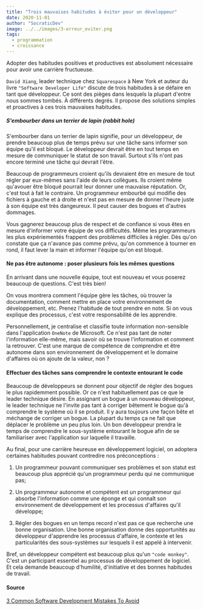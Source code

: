 ```yaml
---
title: "Trois mauvaises habitudes à éviter pour un développeur"
date: 2020-11-01
author: "SocraticDev"
image: ../../images/3-erreur_eviter.png
tags:
  - programmation
  - croissance
---
```


Adopter des habitudes positives et productives est absolument nécessaire pour avoir une carrière fructueuse. 

``David Xiang``, leader technique chez ``Squarespace`` à New York et auteur du livre ``"Software Developer Life"`` discute de trois habitudes à se défaire en tant que développeur. Ce sont des pièges dans lesquels la plupart d'entre nous sommes tombés. À différents degrés. Il propose des solutions simples et proactives à ces trois mauvaises habitudes.

##### S'embourber dans un terrier de lapin (_rabbit hole_)

S'embourber dans un terrier de lapin signifie, pour un développeur, de prendre beaucoup plus de temps prévu sur une tâche sans informer son équipe qu'il est bloqué. Le développeur devrait être en tout temps en mesure de communiquer le statut de son travail. Surtout s'ils n'ont pas encore terminé une tâche qui devrait l'être.

Beaucoup de programmeurs croient qu'ils devraient être en mesure de tout régler par eux-mêmes sans l'aide de leurs collègues. Ils croient même qu'avouer être bloqué pourrait leur donner une mauvaise réputation. Or, c'est tout à fait le contraire. Un programmeur embourbé qui modifie des fichiers à gauche et à droite et n'est pas en mesure de donner l'heure juste à son équipe est très dangeureux. Il peut causer des bogues et d'autres dommages.

Vous gagnerez beaucoup plus de respect et de confiance si vous êtes en mesure d'informer votre équipe de vos difficultés. Même les programmeurs les plus expériementés frappent des problèmes difficiles à régler. Dès qu'on constate que ça n'avance pas comme prévu, qu'on commence à tourner en rond, il faut lever la main et informer l'équipe qu'on est bloqué.

#### Ne pas être autonome : poser plusieurs fois les mêmes questions

En arrivant dans une nouvelle équipe, tout est nouveau et vous poserez beaucoup de questions. C'est très bien! 

On vous montrera comment l'équipe gère les tâches, où trouver la documentation, comment mettre en place votre environnement de développement, etc. Prenez l'habitude de tout prendre en note. Si on vous explique des processus, c'est votre responsabilité de les apprendre.

Personnellement, je centralise et classifie toute information non-sensible dans l'application ``OneNote`` de Microsoft. Ce n'est pas tant de noter l'information elle-même, mais savoir où se trouve l'information et comment la retrouver. C'est une marque de compétence de comprendre et être autonome dans son environnement de développement et le domaine d'affaires où on ajoute de la valeur, non ?

#### Effectuer des tâches sans comprendre le contexte entourant le code

Beaucoup de développeurs se donnent pour objectif de régler des bogues le plus rapidemment possible. Or ce n'est habituellement pas ce que le leader technique désire. En assignant un bogue à un nouveau développeur, le leader technique ne l'invite pas tant à corriger bêtement le bogue qu'à comprendre le système où il se produit. Il y aura toujours une façon bête et méchange de corriger un bogue. La plupart du temps ça ne fait que déplacer le problème un peu plus loin. Un bon développeur prendra le temps de comprendre le sous-système entourant le bogue afin de se familiariser avec l'application sur laquelle il travaille. 

Au final, pour une carrière heureuse en développement logiciel, on adoptera certaines habitudes pouvant contredire nos préconceptions :

1. Un programmeur pouvant communiquer ses problèmes et son statut est beaucoup plus apprécié qu'un programmeur perdu qui ne communique pas;

2. Un programmeur autonome et compétent est un programmeur qui absorbe l'information comme une éponge et qui connaît son environnement de développement et les processus d'affaires qu'il développe;

3. Régler des bogues en un temps record n'est pas ce que recherche une bonne organisation. Une bonne organisation donne des opportunités au développeur d'apprendre les processus d'affaire, le contexte et les particularités des sous-systèmes sur lesquels il est appelé à intervenir.

Bref, un développeur compétent est beaucoup plus qu'un ``"code monkey"``. C'est un participant essentiel au processus de développement de logiciel. Et cela demande beaucoup d'humilité, d'initiative et des bonnes habitudes de travail.

#### Source

[3 Common Software Development Mistakes To Avoid](https://youtu.be/GMz1yiheKbo)